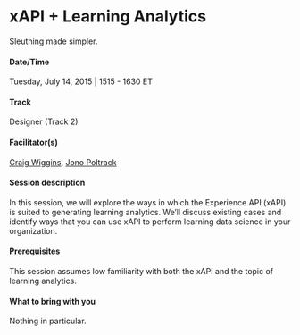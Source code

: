 # xAPI + Learning Analytics

Sleuthing made simpler. 

#### Date/Time
Tuesday, July 14, 2015 | 1515 - 1630 ET

#### Track
Designer (Track 2)

#### Facilitator(s)
[Craig Wiggins](https://www.linkedin.com/in/craigwiggins), [Jono Poltrack](https://www.linkedin.com/pub/jonathan-poltrack/5/872/321) 

#### Session description
In this session, we will explore the ways in which the Experience API (xAPI) is suited to generating learning analytics. We’ll discuss existing cases and identify ways that you can use xAPI to perform learning data science in your organization.

#### Prerequisites 
This session assumes low familiarity with both the xAPI and the topic of learning analytics.

#### What to bring with you
Nothing in particular.